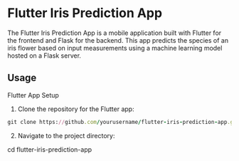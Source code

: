 
# Flutter Iris Prediction App

The Flutter Iris Prediction App is a mobile application built with Flutter for the frontend and Flask for the backend. This app predicts the species of an iris flower based on input measurements using a machine learning model hosted on a Flask server.


## Usage

Flutter App Setup

1. Clone the repository for the Flutter app:
```ruby
git clone https://github.com/yourusername/flutter-iris-prediction-app.git
```
2. Navigate to the project directory:

cd flutter-iris-prediction-app






